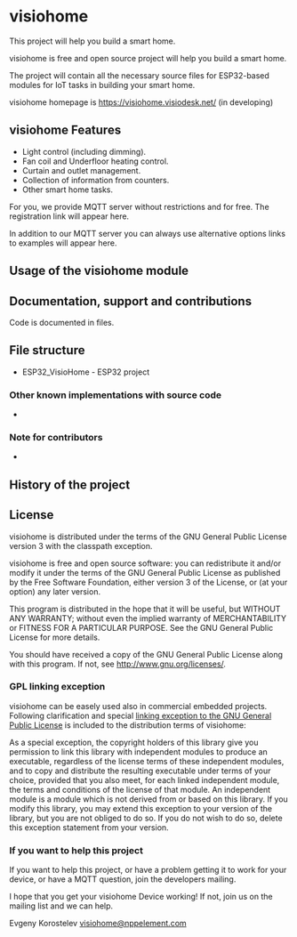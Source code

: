 visiohome
==========
This project will help you build a smart home.

visiohome is free and open source project will help you build a smart home.

The project will contain all the necessary source files for ESP32-based modules for IoT tasks in building your smart home.

visiohome homepage is https://visiohome.visiodesk.net/ (in developing)

visiohome Features
----------------
 - Light control (including dimming).
 - Fan coil and Underfloor heating control.
 - Curtain and outlet management.
 - Collection of information from counters.
 - Other smart home tasks.

 For you, we provide MQTT server without restrictions and for free. The registration link will appear here.

 In addition to our MQTT server you can always use alternative options links to examples will appear here.

Usage of the visiohome module
------------------------

Documentation, support and contributions
-------------------------
Code is documented in files.

File structure
--------------
 - ESP32_VisioHome - ESP32 project 


### Other known implementations with source code
 - 

### Note for contributors
 - 

History of the project
----------------------

License
-------
visiohome is distributed under the terms of the GNU General Public License version 3 with the classpath exception.

visiohome is free and open source software: you can redistribute it and/or modify it under the terms of the GNU General Public License as published by the Free Software Foundation, either version 3 of the License, or (at your option) any later version.

This program is distributed in the hope that it will be useful, but WITHOUT ANY WARRANTY; without even the implied warranty of MERCHANTABILITY or FITNESS FOR A PARTICULAR PURPOSE. See the GNU General Public License for more details.

You should have received a copy of the GNU General Public License along with this program. If not, see http://www.gnu.org/licenses/.

### GPL linking exception
visiohome can be easely used also in commercial embedded projects.
Following clarification and special
[linking exception to the GNU General Public License](https://en.wikipedia.org/wiki/GPL_linking_exception)
is included to the distribution terms of visiohome:

As a special exception, the copyright holders of this library give
you permission to link this library with independent modules to
produce an executable, regardless of the license terms of these
independent modules, and to copy and distribute the resulting
executable under terms of your choice, provided that you also meet,
for each linked independent module, the terms and conditions of the
license of that module. An independent module is a module which is
not derived from or based on this library. If you modify this
library, you may extend this exception to your version of the
library, but you are not obliged to do so. If you do not wish
to do so, delete this exception statement from your version.

### If you want to help this project
If you want to help this project, or have a problem getting it to work for your device, or have a MQTT question, join the developers mailing.

I hope that you get your visiohome Device working!  If not, join us on the mailing list and we can help.

Evgeny Korostelev
visiohome@nppelement.com